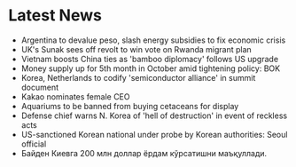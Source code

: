 # Latest News
-  Argentina to devalue peso, slash energy subsidies to fix economic crisis
-  UK's Sunak sees off revolt to win vote on Rwanda migrant plan
-  Vietnam boosts China ties as 'bamboo diplomacy' follows US upgrade
-  Money supply up for 5th month in October amid tightening policy: BOK
-  Korea, Netherlands to codify 'semiconductor alliance' in summit document
-  Kakao nominates female CEO
-  Aquariums to be banned from buying cetaceans for display
-  Defense chief warns N. Korea of 'hell of destruction' in event of reckless acts
-  US-sanctioned Korean national under probe by Korean authorities: Seoul official
-  Байден Киевга 200 млн доллар ёрдам кўрсатишни маъқуллади.

